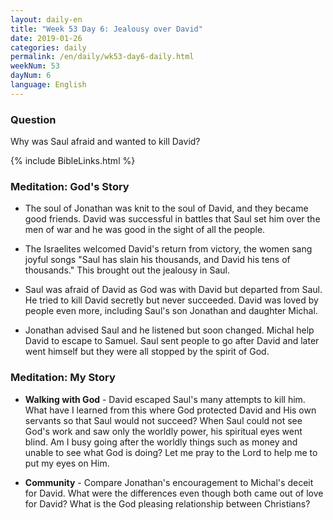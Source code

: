 ```yaml
---
layout: daily-en
title: "Week 53 Day 6: Jealousy over David"
date: 2019-01-26 
categories: daily
permalink: /en/daily/wk53-day6-daily.html
weekNum: 53
dayNum: 6
language: English
---
```


### Question     
Why was Saul afraid and wanted to kill David?

{% include BibleLinks.html %} 

### Meditation: God's Story   
+ The soul of Jonathan was knit to the soul of David, and they became good friends. David was successful in battles that Saul set him over the men of war and he was good in the sight of all the people. 

+ The Israelites welcomed David's return from victory, the women sang joyful songs "Saul has slain his thousands, and David his tens of thousands." This brought out the jealousy in Saul. 

+ Saul was afraid of David as God was with David but departed from Saul. He tried to kill David secretly but never succeeded. David was loved by people even more, including Saul's son Jonathan and daughter Michal. 

+ Jonathan advised Saul and he listened but soon changed. Michal help David to escape to Samuel. Saul sent people to go after David and later went himself but they were all stopped by the spirit of God. 

### Meditation: My Story   
+ **Walking with God** - David escaped Saul's many attempts to kill him. What have I learned from this where God protected David and His own servants so that Saul would not succeed? When Saul could not see God's work and saw only the worldly power, his spiritual eyes went blind. Am I busy going after the worldly things such as money and unable to see what God is doing? Let me pray to the Lord to help me to put my eyes on Him. 

+ **Community** - Compare Jonathan's encouragement to Michal's deceit for David. What were the differences even though both came out of love for David? What is the God pleasing relationship between Christians? 

